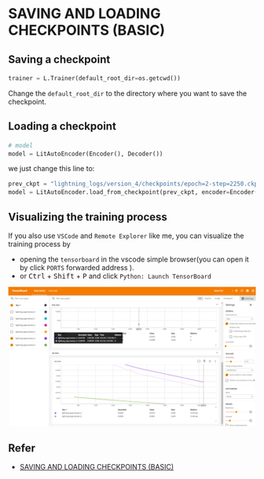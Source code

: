# SAVING AND LOADING CHECKPOINTS (BASIC)

## Saving a checkpoint

```python
trainer = L.Trainer(default_root_dir=os.getcwd())
```

Change the `default_root_dir` to the directory where you want to save the checkpoint.

## Loading a checkpoint

```python
# model
model = LitAutoEncoder(Encoder(), Decoder())
```

we just change this line to:

```python
prev_ckpt = "lightning_logs/version_4/checkpoints/epoch=2-step=2250.ckpt"
model = LitAutoEncoder.load_from_checkpoint(prev_ckpt, encoder=Encoder(), decoder=Decoder())
```

## Visualizing the training process

If you also use `VSCode` and `Remote Explorer` like me, you can visualize the training process by 

- opening the `tensorboard` in the vscode simple browser(you can open it by click `PORTS` forwarded address ).
- or <kbd>Ctrl</kbd> + <kbd>Shift</kbd> + <kbd>P</kbd> and click `Python: Launch TensorBoard`

![tensorboard](tensorboard.png)

## Refer

- [SAVING AND LOADING CHECKPOINTS (BASIC)](https://lightning.ai/docs/pytorch/stable/common/checkpointing_basic.html#save-a-checkpoint)